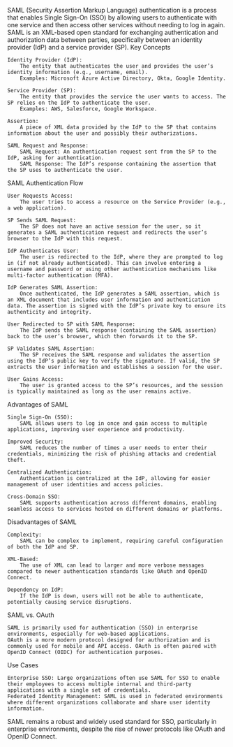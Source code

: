 SAML (Security Assertion Markup Language) authentication is a process that enables Single Sign-On (SSO) by allowing users to authenticate with one service and then access other services without needing to log in again. SAML is an XML-based open standard for exchanging authentication and authorization data between parties, specifically between an identity provider (IdP) and a service provider (SP).
Key Concepts

    Identity Provider (IdP):
        The entity that authenticates the user and provides the user’s identity information (e.g., username, email).
        Examples: Microsoft Azure Active Directory, Okta, Google Identity.

    Service Provider (SP):
        The entity that provides the service the user wants to access. The SP relies on the IdP to authenticate the user.
        Examples: AWS, Salesforce, Google Workspace.

    Assertion:
        A piece of XML data provided by the IdP to the SP that contains information about the user and possibly their authorizations.

    SAML Request and Response:
        SAML Request: An authentication request sent from the SP to the IdP, asking for authentication.
        SAML Response: The IdP’s response containing the assertion that the SP uses to authenticate the user.

SAML Authentication Flow

    User Requests Access:
        The user tries to access a resource on the Service Provider (e.g., a web application).

    SP Sends SAML Request:
        The SP does not have an active session for the user, so it generates a SAML authentication request and redirects the user’s browser to the IdP with this request.

    IdP Authenticates User:
        The user is redirected to the IdP, where they are prompted to log in (if not already authenticated). This can involve entering a username and password or using other authentication mechanisms like multi-factor authentication (MFA).

    IdP Generates SAML Assertion:
        Once authenticated, the IdP generates a SAML assertion, which is an XML document that includes user information and authentication data. The assertion is signed with the IdP’s private key to ensure its authenticity and integrity.

    User Redirected to SP with SAML Response:
        The IdP sends the SAML response (containing the SAML assertion) back to the user’s browser, which then forwards it to the SP.

    SP Validates SAML Assertion:
        The SP receives the SAML response and validates the assertion using the IdP’s public key to verify the signature. If valid, the SP extracts the user information and establishes a session for the user.

    User Gains Access:
        The user is granted access to the SP’s resources, and the session is typically maintained as long as the user remains active.

Advantages of SAML

    Single Sign-On (SSO):
        SAML allows users to log in once and gain access to multiple applications, improving user experience and productivity.

    Improved Security:
        SAML reduces the number of times a user needs to enter their credentials, minimizing the risk of phishing attacks and credential theft.

    Centralized Authentication:
        Authentication is centralized at the IdP, allowing for easier management of user identities and access policies.

    Cross-Domain SSO:
        SAML supports authentication across different domains, enabling seamless access to services hosted on different domains or platforms.

Disadvantages of SAML

    Complexity:
        SAML can be complex to implement, requiring careful configuration of both the IdP and SP.

    XML-Based:
        The use of XML can lead to larger and more verbose messages compared to newer authentication standards like OAuth and OpenID Connect.

    Dependency on IdP:
        If the IdP is down, users will not be able to authenticate, potentially causing service disruptions.

SAML vs. OAuth

    SAML is primarily used for authentication (SSO) in enterprise environments, especially for web-based applications.
    OAuth is a more modern protocol designed for authorization and is commonly used for mobile and API access. OAuth is often paired with OpenID Connect (OIDC) for authentication purposes.

Use Cases

    Enterprise SSO: Large organizations often use SAML for SSO to enable their employees to access multiple internal and third-party applications with a single set of credentials.
    Federated Identity Management: SAML is used in federated environments where different organizations collaborate and share user identity information.

SAML remains a robust and widely used standard for SSO, particularly in enterprise environments, despite the rise of newer protocols like OAuth and OpenID Connect.
